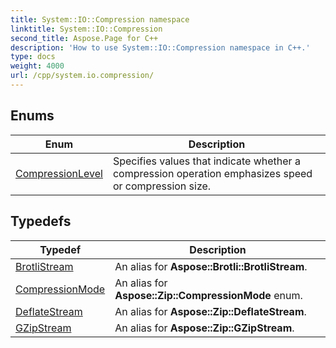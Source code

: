 ```yaml
---
title: System::IO::Compression namespace
linktitle: System::IO::Compression
second_title: Aspose.Page for C++
description: 'How to use System::IO::Compression namespace in C++.'
type: docs
weight: 4000
url: /cpp/system.io.compression/
---
```




## Enums

| Enum | Description |
| --- | --- |
| [CompressionLevel](./compressionlevel/) | Specifies values that indicate whether a compression operation emphasizes speed or compression size. |
## Typedefs

| Typedef | Description |
| --- | --- |
| [BrotliStream](./brotlistream/) | An alias for **Aspose::Brotli::BrotliStream**. |
| [CompressionMode](./compressionmode/) | An alias for **Aspose::Zip::CompressionMode** enum. |
| [DeflateStream](./deflatestream/) | An alias for **Aspose::Zip::DeflateStream**. |
| [GZipStream](./gzipstream/) | An alias for **Aspose::Zip::GZipStream**. |
